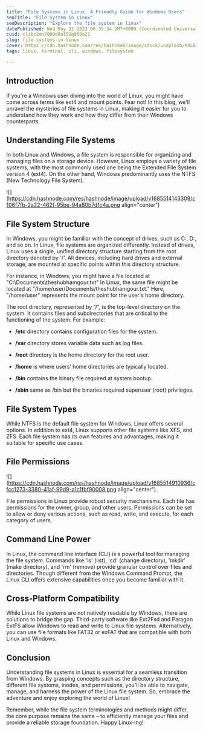 ```yaml
---
title: "File Systems in Linux: A Friendly Guide for Windows Users"
seoTitle: "File System in Linux"
seoDescription: "Explore the file system in linux"
datePublished: Wed May 31 2023 06:35:34 GMT+0000 (Coordinated Universal Time)
cuid: clibc2mn7000d0al52q9f8o21
slug: file-systems-in-linux
cover: https://cdn.hashnode.com/res/hashnode/image/stock/unsplash/MXLbIJJQnRY/upload/134fda4d25402cf8e91a0ee35e69e747.jpeg
tags: linux, terminal, cli, windows, filesystem

---
```


## Introduction

If you're a Windows user diving into the world of Linux, you might have come across terms like ext4 and mount points. Fear not! In this blog, we'll unravel the mysteries of file systems in Linux, making it easier for you to understand how they work and how they differ from their Windows counterparts.

## Understanding File Systems

In both Linux and Windows, a file system is responsible for organizing and managing files on a storage device. However, Linux employs a variety of file systems, with the most commonly used one being the Extended File System version 4 (ext4). On the other hand, Windows predominantly uses the NTFS (New Technology File System).

![](https://cdn.hashnode.com/res/hashnode/image/upload/v1685514143309/c106f7fb-2a22-462f-95be-94a80b7d1c4a.png align="center")

## File System Structure

In Windows, you might be familiar with the concept of drives, such as C:, D:, and so on. In Linux, file systems are organized differently. Instead of drives, Linux uses a single, unified directory structure starting from the root directory denoted by '/'. All devices, including hard drives and external storage, are mounted at specific points within this directory structure.

For instance, in Windows, you might have a file located at "C:\\Documents\\theshubhamgour.txt" In Linux, the same file might be located at "/home/user/Documents/theshubhamgour.txt." Here, "/home/user" represents the mount point for the user's home directory.

The root directory, represented by “/”, is the top-level directory on the system. It contains files and subdirectories that are critical to the functioning of the system. For example:

* **/etc** directory contains configuration files for the system.
    
* **/var** directory stores variable data such as log files.
    
* **/root** directory is the home directory for the root user.
    
* **/home** is where users’ home directories are typically located.
    
* **/bin** contains the binary file required at system bootup.
    
* **/sbin** same as /bin but the binaries required superuser (root) privileges.
    

## File System Types

While NTFS is the default file system for Windows, Linux offers several options. In addition to ext4, Linux supports other file systems like XFS, and ZFS. Each file system has its own features and advantages, making it suitable for specific use cases.

## File Permissions

![](https://cdn.hashnode.com/res/hashnode/image/upload/v1685514910936/cfcc1273-3380-41af-99d9-a1c1fbf90008.png align="center")

File permissions in Linux provide robust security mechanisms. Each file has permissions for the owner, group, and other users. Permissions can be set to allow or deny various actions, such as read, write, and execute, for each category of users.

## Command Line Power

In Linux, the command line interface (CLI) is a powerful tool for managing the file system. Commands like 'ls' (list), 'cd' (change directory), 'mkdir' (make directory), and 'rm' (remove) provide granular control over files and directories. Though different from the Windows Command Prompt, the Linux CLI offers extensive capabilities once you become familiar with it.

## Cross-Platform Compatibility

While Linux file systems are not natively readable by Windows, there are solutions to bridge the gap. Third-party software like Ext2Fsd and Paragon ExtFS allow Windows to read and write to Linux file systems. Alternatively, you can use file formats like FAT32 or exFAT that are compatible with both Linux and Windows.

## Conclusion

Understanding file systems in Linux is essential for a seamless transition from Windows. By grasping concepts such as the directory structure, different file systems, inodes, and permissions, you'll be able to navigate, manage, and harness the power of the Linux file system. So, embrace the adventure and enjoy exploring the world of Linux!

Remember, while the file system terminologies and methods might differ, the core purpose remains the same – to efficiently manage your files and provide a reliable storage foundation. Happy Linux-ing!